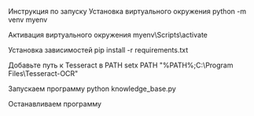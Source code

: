 Инструкция по запуску
Установка виртуального окружения
python -m venv myenv

Активация виртуального окружения
myenv\Scripts\activate

Установка зависимостей
pip install -r requirements.txt

Добавьте путь к Tesseract в PATH
setx PATH "%PATH%;C:\Program Files\Tesseract-OCR"

Запускаем программу
python knowledge_base.py

Останавливаем программу